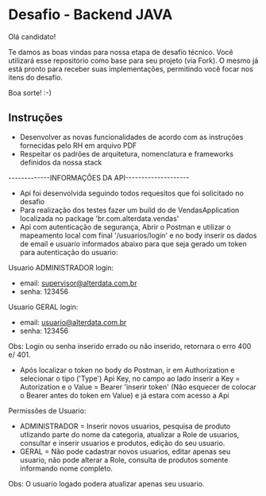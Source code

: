 # Desafio - Backend JAVA

Olá candidato! 

Te damos as boas vindas para nossa etapa de desafio técnico. Você utilizará esse repositório como base para seu projeto (via Fork). O mesmo já está pronto para receber suas implementações, permitindo você focar nos itens do desafio.

Boa sorte! :-)

## Instruções
- Desenvolver as novas funcionalidades de acordo com as instruções fornecidas pelo RH em arquivo PDF 
- Respeitar os padrões de arquitetura, nomenclatura e frameworks definidos da nossa stack

-------------INFORMAÇÕES DA API--------------------

* Api foi desenvolvida seguindo todos requesitos que foi solicitado no desafio
* Para realização dos testes fazer um build do de VendasApplication localizada no package 'br.com.alterdata.vendas'
* Api com autenticação de segurança, Abrir o Postman e utilizar o mapeamento local com final '/usuarios/login' e no body inserir os dados de email e usuario informados abaixo para que seja gerado um token para autenticação do usuario:

Usuario ADMINISTRADOR login:
* email: supervisor@alterdata.com.br
* senha: 123456

Usuario GERAL login:
* email: usuario@alterdata.com.br
* senha: 123456

Obs: Login ou senha inserido errado ou não inserido, retornara o erro 400 e/ 401.

  * Após localizar o token no body do Postman, ir em Authorization e selecionar o tipo ('Type') Api Key, no campo ao lado inserir a Key = Autorization e o Value = Bearer 'inserir token' (Não esquecer de colocar o Bearer antes do token em Value) e já estara com acesso a Api 

Permissões de Usuario:

* ADMINISTRADOR = Inserir novos usuarios, pesquisa de produto utlizando parte do nome da categoria, atualizar a Role de usuarios, consultar e inserir usuarios e produtos, edição do seu usuario.
* GERAL = Não pode cadastrar novos usuarios, editar apenas seu usuario, não pode alterar a Role, consulta de produtos somente informando nome completo.

Obs: O usuario logado podera atualizar apenas seu usuario.